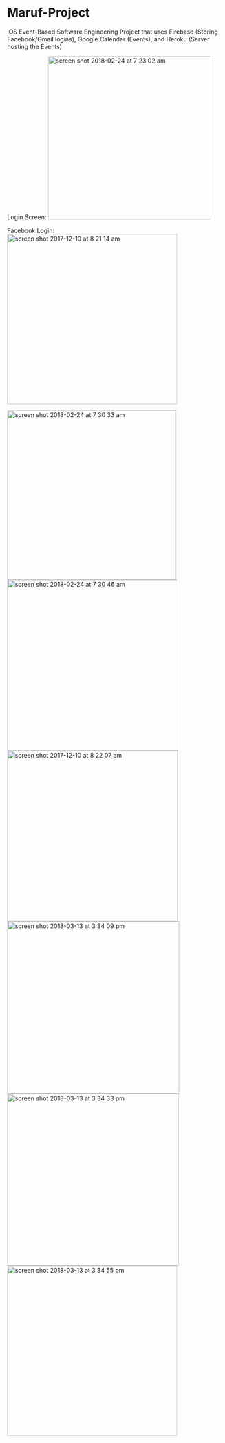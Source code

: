 # Maruf-Project
iOS Event-Based Software Engineering Project that uses Firebase (Storing Facebook/Gmail logins), Google Calendar (Events), and Heroku (Server hosting the Events)

Login Screen:
<img width="379" alt="screen shot 2018-02-24 at 7 23 02 am" src="https://user-images.githubusercontent.com/20143504/36630911-fd095284-1933-11e8-8470-fc47d61d0434.png">

Facebook Login:
<img width="395" alt="screen shot 2017-12-10 at 8 21 14 am" src="https://user-images.githubusercontent.com/20143504/33805859-c789e1a4-dd84-11e7-9136-7c5c30094163.png">

<img width="393" alt="screen shot 2018-02-24 at 7 30 33 am" src="https://user-images.githubusercontent.com/20143504/36630941-cdfb591e-1934-11e8-8726-702e9ffc42bc.png">

<img width="397" alt="screen shot 2018-02-24 at 7 30 46 am" src="https://user-images.githubusercontent.com/20143504/36630948-ebe8e342-1934-11e8-8d56-f0c2526661bc.png">

<img width="396" alt="screen shot 2017-12-10 at 8 22 07 am" src="https://user-images.githubusercontent.com/20143504/33805865-d2deb7f0-dd84-11e7-9a25-ace1f8a5a79f.png">

<img width="400" alt="screen shot 2018-03-13 at 3 34 09 pm" src="https://user-images.githubusercontent.com/20143504/37368499-79480cca-26d4-11e8-8cd7-64f676c084b5.png">

<img width="399" alt="screen shot 2018-03-13 at 3 34 33 pm" src="https://user-images.githubusercontent.com/20143504/37368511-7ca07bfa-26d4-11e8-9278-5f3817e51411.png">

<img width="395" alt="screen shot 2018-03-13 at 3 34 55 pm" src="https://user-images.githubusercontent.com/20143504/37368527-8316455a-26d4-11e8-84c0-a9c70d4de72b.png">
